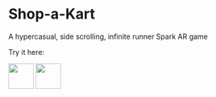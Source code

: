 # Shop-a-Kart
A hypercasual, side scrolling, infinite runner Spark AR game

Try it here:

<a href="https://www.instagram.com/ar/582787773220352/"><img src="https://raw.githubusercontent.com/FortAwesome/Font-Awesome/6.x/svgs/brands/instagram.svg" width="50" height="50"></a>
<a href="https://www.facebook.com/fbcameraeffects/tryit/582787773220352/"><img src="https://raw.githubusercontent.com/FortAwesome/Font-Awesome/6.x/svgs/brands/facebook.svg" width="50" height="50"></a>
